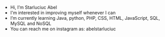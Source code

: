 -  Hi, I’m Starluciuc Abel
-  I'm interested in improving myself whenever I can
-  I’m currently learning  Java,  python, PHP, CSS, HTML, JavaScript, SQL, MySQL and NoSQL
-  You can reach me on instagram as: abelstarluciuc
